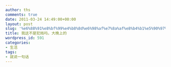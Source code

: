 ```yaml
---
author: ths
comments: true
date: 2011-03-24 14:49:00+00:00
layout: post
slug: '%e6%88%91%e8%bf%99%e4%b8%8d%e6%98%af%e7%8a%af%e8%b4%b1%e5%90%97%ef%bc%8c%e5%a4%a7%e6%99%9a%e4%b8%8a%e7%9a%84'
title: 我这不是犯贱吗，大晚上的
wordpress_id: 591
categories:
- 生活
tags:
- 就说一句话
---
```




